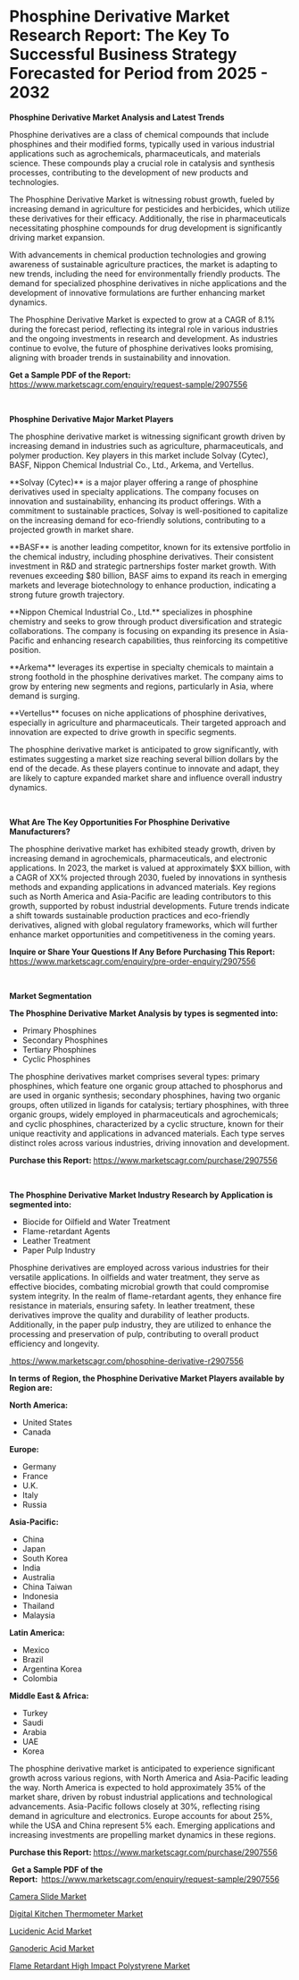 <p><h1>Phosphine Derivative Market Research Report: The Key To Successful Business Strategy Forecasted for Period from 2025 - 2032</h1></p><p><strong>Phosphine Derivative Market Analysis and Latest Trends</strong></p>
<p><p>Phosphine derivatives are a class of chemical compounds that include phosphines and their modified forms, typically used in various industrial applications such as agrochemicals, pharmaceuticals, and materials science. These compounds play a crucial role in catalysis and synthesis processes, contributing to the development of new products and technologies.</p><p>The Phosphine Derivative Market is witnessing robust growth, fueled by increasing demand in agriculture for pesticides and herbicides, which utilize these derivatives for their efficacy. Additionally, the rise in pharmaceuticals necessitating phosphine compounds for drug development is significantly driving market expansion. </p><p>With advancements in chemical production technologies and growing awareness of sustainable agriculture practices, the market is adapting to new trends, including the need for environmentally friendly products. The demand for specialized phosphine derivatives in niche applications and the development of innovative formulations are further enhancing market dynamics.</p><p>The Phosphine Derivative Market is expected to grow at a CAGR of 8.1% during the forecast period, reflecting its integral role in various industries and the ongoing investments in research and development. As industries continue to evolve, the future of phosphine derivatives looks promising, aligning with broader trends in sustainability and innovation.</p></p>
<p><strong>Get a Sample PDF of the Report:&nbsp;</strong> <a href="https://www.marketscagr.com/enquiry/request-sample/2907556?utm_campaign=1868&utm_medium=2&utm_source=Github&utm_content=ia&utm_term=12032025&utm_id=phosphine-derivative">https://www.marketscagr.com/enquiry/request-sample/2907556</a></p>
<p>&nbsp;</p>
<p><strong>Phosphine Derivative Major Market Players</strong></p>
<p><p>The phosphine derivative market is witnessing significant growth driven by increasing demand in industries such as agriculture, pharmaceuticals, and polymer production. Key players in this market include Solvay (Cytec), BASF, Nippon Chemical Industrial Co., Ltd., Arkema, and Vertellus.</p><p>**Solvay (Cytec)** is a major player offering a range of phosphine derivatives used in specialty applications. The company focuses on innovation and sustainability, enhancing its product offerings. With a commitment to sustainable practices, Solvay is well-positioned to capitalize on the increasing demand for eco-friendly solutions, contributing to a projected growth in market share.</p><p>**BASF** is another leading competitor, known for its extensive portfolio in the chemical industry, including phosphine derivatives. Their consistent investment in R&D and strategic partnerships foster market growth. With revenues exceeding $80 billion, BASF aims to expand its reach in emerging markets and leverage biotechnology to enhance production, indicating a strong future growth trajectory.</p><p>**Nippon Chemical Industrial Co., Ltd.** specializes in phosphine chemistry and seeks to grow through product diversification and strategic collaborations. The company is focusing on expanding its presence in Asia-Pacific and enhancing research capabilities, thus reinforcing its competitive position.</p><p>**Arkema** leverages its expertise in specialty chemicals to maintain a strong foothold in the phosphine derivatives market. The company aims to grow by entering new segments and regions, particularly in Asia, where demand is surging.</p><p>**Vertellus** focuses on niche applications of phosphine derivatives, especially in agriculture and pharmaceuticals. Their targeted approach and innovation are expected to drive growth in specific segments.</p><p>The phosphine derivative market is anticipated to grow significantly, with estimates suggesting a market size reaching several billion dollars by the end of the decade. As these players continue to innovate and adapt, they are likely to capture expanded market share and influence overall industry dynamics.</p></p>
<p>&nbsp;</p>
<p><strong>What Are The Key Opportunities For Phosphine Derivative Manufacturers?</strong></p>
<p><p>The phosphine derivative market has exhibited steady growth, driven by increasing demand in agrochemicals, pharmaceuticals, and electronic applications. In 2023, the market is valued at approximately $XX billion, with a CAGR of XX% projected through 2030, fueled by innovations in synthesis methods and expanding applications in advanced materials. Key regions such as North America and Asia-Pacific are leading contributors to this growth, supported by robust industrial developments. Future trends indicate a shift towards sustainable production practices and eco-friendly derivatives, aligned with global regulatory frameworks, which will further enhance market opportunities and competitiveness in the coming years.</p></p>
<p><strong>Inquire or Share Your Questions If Any Before Purchasing This Report:</strong> <a href="https://www.marketscagr.com/enquiry/pre-order-enquiry/2907556?utm_campaign=1868&utm_medium=2&utm_source=Github&utm_content=ia&utm_term=12032025&utm_id=phosphine-derivative">https://www.marketscagr.com/enquiry/pre-order-enquiry/2907556</a></p>
<p>&nbsp;</p>
<p><strong>Market Segmentation</strong></p>
<p><strong>The Phosphine Derivative Market Analysis by types is segmented into:</strong></p>
<p><ul><li>Primary Phosphines</li><li>Secondary Phosphines</li><li>Tertiary Phosphines</li><li>Cyclic Phosphines</li></ul></p>
<p><p>The phosphine derivatives market comprises several types: primary phosphines, which feature one organic group attached to phosphorus and are used in organic synthesis; secondary phosphines, having two organic groups, often utilized in ligands for catalysis; tertiary phosphines, with three organic groups, widely employed in pharmaceuticals and agrochemicals; and cyclic phosphines, characterized by a cyclic structure, known for their unique reactivity and applications in advanced materials. Each type serves distinct roles across various industries, driving innovation and development.</p></p>
<p><strong>Purchase this Report:&nbsp;</strong><a href="https://www.marketscagr.com/purchase/2907556?utm_campaign=1868&utm_medium=2&utm_source=Github&utm_content=ia&utm_term=12032025&utm_id=phosphine-derivative">https://www.marketscagr.com/purchase/2907556</a></p>
<p>&nbsp;</p>
<p><strong>The Phosphine Derivative Market Industry Research by Application is segmented into:</strong></p>
<p><ul><li>Biocide for Oilfield and Water Treatment</li><li>Flame-retardant Agents</li><li>Leather Treatment</li><li>Paper Pulp Industry</li></ul></p>
<p><p>Phosphine derivatives are employed across various industries for their versatile applications. In oilfields and water treatment, they serve as effective biocides, combating microbial growth that could compromise system integrity. In the realm of flame-retardant agents, they enhance fire resistance in materials, ensuring safety. In leather treatment, these derivatives improve the quality and durability of leather products. Additionally, in the paper pulp industry, they are utilized to enhance the processing and preservation of pulp, contributing to overall product efficiency and longevity.</p></p>
<p><a href="https://www.marketscagr.com/phosphine-derivative-r2907556?utm_campaign=1868&utm_medium=2&utm_source=Github&utm_content=ia&utm_term=12032025&utm_id=phosphine-derivative">&nbsp;https://www.marketscagr.com/phosphine-derivative-r2907556</a></p>
<p><strong>In terms of Region, the Phosphine Derivative Market Players available by Region are:</strong></p>
<p>
    <p> <strong> North America: </strong>
        <ul>
            <li>United States</li>
            <li>Canada</li>
        </ul>
        </p> 
    <p> <strong> Europe: </strong>
        <ul>
            <li>Germany</li>
            <li>France</li>
            <li>U.K.</li>
            <li>Italy</li>
            <li>Russia</li>
        </ul>
        </p> 
    <p> <strong> Asia-Pacific: </strong>
        <ul>
            <li>China</li>
            <li>Japan</li>
            <li>South Korea</li>
            <li>India</li>
            <li>Australia</li>
            <li>China Taiwan</li>
            <li>Indonesia</li>
            <li>Thailand</li>
            <li>Malaysia</li>
        </ul>
        </p> 
    <p> <strong> Latin America: </strong>
        <ul>
            <li>Mexico</li>
            <li>Brazil</li>
            <li>Argentina Korea</li>
            <li>Colombia</li>
        </ul>
        </p> 
    <p> <strong> Middle East & Africa: </strong>
        <ul>
            <li>Turkey</li>
            <li>Saudi</li>
            <li>Arabia</li>
            <li>UAE</li>
            <li>Korea</li>
        </ul>
    </p>
    </p>
<p><p>The phosphine derivative market is anticipated to experience significant growth across various regions, with North America and Asia-Pacific leading the way. North America is expected to hold approximately 35% of the market share, driven by robust industrial applications and technological advancements. Asia-Pacific follows closely at 30%, reflecting rising demand in agriculture and electronics. Europe accounts for about 25%, while the USA and China represent 5% each. Emerging applications and increasing investments are propelling market dynamics in these regions.</p></p>
<p><strong>Purchase this Report: </strong><a href="https://www.marketscagr.com/purchase/2907556?utm_campaign=1868&utm_medium=2&utm_source=Github&utm_content=ia&utm_term=12032025&utm_id=phosphine-derivative">https://www.marketscagr.com/purchase/2907556</a></p>
<p>&nbsp;<strong>Get a Sample PDF of the Report:&nbsp;&nbsp;</strong><a href="https://www.marketscagr.com/enquiry/request-sample/2907556?utm_campaign=1868&utm_medium=2&utm_source=Github&utm_content=ia&utm_term=12032025&utm_id=phosphine-derivative">https://www.marketscagr.com/enquiry/request-sample/2907556</a></p>
<p><strong></strong></p>
<p><p><a href="https://github.com/heeildannas/Market-Research-Report-List-1/blob/main/camera-slide-market.md?utm_campaign=1868&utm_medium=2&utm_source=Github&utm_content=ia&utm_term=12032025&utm_id=phosphine-derivative">Camera Slide Market</a></p><p><a href="https://github.com/sibellanikmn/Market-Research-Report-List-1/blob/main/digital-kitchen-thermometer-market.md?utm_campaign=1868&utm_medium=2&utm_source=Github&utm_content=ia&utm_term=12032025&utm_id=phosphine-derivative">Digital Kitchen Thermometer Market</a></p><p><a href="https://github.com/ceranamaduvq/Market-Research-Report-List-1/blob/main/lucidenic-acid-market.md?utm_campaign=1868&utm_medium=2&utm_source=Github&utm_content=ia&utm_term=12032025&utm_id=phosphine-derivative">Lucidenic Acid Market</a></p><p><a href="https://github.com/geresalgieaz/Market-Research-Report-List-1/blob/main/ganoderic-acid-market.md?utm_campaign=1868&utm_medium=2&utm_source=Github&utm_content=ia&utm_term=12032025&utm_id=phosphine-derivative">Ganoderic Acid Market</a></p><p><a href="https://github.com/astadtetcha28/Market-Research-Report-List-1/blob/main/flame-retardant-high-impact-polystyrene-market.md?utm_campaign=1868&utm_medium=2&utm_source=Github&utm_content=ia&utm_term=12032025&utm_id=phosphine-derivative">Flame Retardant High Impact Polystyrene Market</a></p></p>